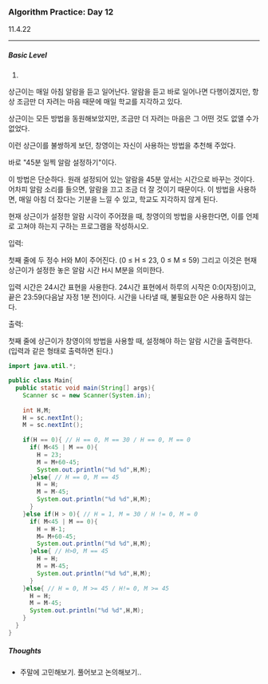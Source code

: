<h3>Algorithm Practice: Day 12</h3> 

11.4.22

-------

<h5>Basic Level</h5>

1.

상근이는 매일 아침 알람을 듣고 일어난다. 알람을 듣고 바로 일어나면 다행이겠지만, 항상 조금만 더 자려는 마음 때문에 매일 학교를 지각하고 있다.

상근이는 모든 방법을 동원해보았지만, 조금만 더 자려는 마음은 그 어떤 것도 없앨 수가 없었다.

이런 상근이를 불쌍하게 보던, 창영이는 자신이 사용하는 방법을 추천해 주었다.

바로 "45분 일찍 알람 설정하기"이다.

이 방법은 단순하다. 원래 설정되어 있는 알람을 45분 앞서는 시간으로 바꾸는 것이다. 어차피 알람 소리를 들으면, 알람을 끄고 조금 더 잘 것이기 때문이다. 이 방법을 사용하면, 매일 아침 더 잤다는 기분을 느낄 수 있고, 학교도 지각하지 않게 된다.

현재 상근이가 설정한 알람 시각이 주어졌을 때, 창영이의 방법을 사용한다면, 이를 언제로 고쳐야 하는지 구하는 프로그램을 작성하시오.



입력:

첫째 줄에 두 정수 H와 M이 주어진다. (0 ≤ H ≤ 23, 0 ≤ M ≤ 59) 그리고 이것은 현재 상근이가 설정한 놓은 알람 시간 H시 M분을 의미한다.

입력 시간은 24시간 표현을 사용한다. 24시간 표현에서 하루의 시작은 0:0(자정)이고, 끝은 23:59(다음날 자정 1분 전)이다. 시간을 나타낼 때, 불필요한 0은 사용하지 않는다.



출력:

첫째 줄에 상근이가 창영이의 방법을 사용할 때, 설정해야 하는 알람 시간을 출력한다. (입력과 같은 형태로 출력하면 된다.)



```java
import java.util.*;

public class Main{
  public static void main(String[] args){
    Scanner sc = new Scanner(System.in);
    
    int H,M;
    H = sc.nextInt();
    M = sc.nextInt();
    
    if(H == 0){ // H == 0, M == 30 / H == 0, M == 0 
      if( M<45 | M == 0){
        H = 23;
        M = M+60-45;
        System.out.println("%d %d",H,M);
      }else{ // H == 0, M == 45 
        H = H;
        M = M-45;
        System.out.println("%d %d",H,M);
      }
    }else if(H > 0){ // H = 1, M = 30 / H != 0, M = 0
      if( M<45 | M == 0){
        H = H-1;
        M= M+60-45;
        System.out.println("%d %d",H,M);
      }else{ // H>0, M == 45
        H = H;
        M = M-45;
        System.out.println("%d %d",H,M);
      }
    }else{ // H = 0, M >= 45 / H!= 0, M >= 45 
      H = H;
      M = M-45;
      System.out.println("%d %d",H,M);
    }
  }
}
```

<h5>Thoughts</h5>

- 주말에 고민해보기. 풀어보고 논의해보기..

